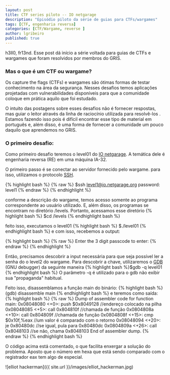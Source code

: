 ```yaml
---
layout: post
title: CTF series piloto -- IO netgarage
description: "Episódio piloto da série de guias para CTFs/wargames"
tags: [CTF, engenharia reversa]
categories: [CTF/Wargame, reverse ]
author: lgribeiro
published: true
---
```


h3ll0, fr13nd. 
Esse post dá início a série voltada para guias de CTFs e wargames que foram resolvidos por membros do GRIS.

### Mas o que é um CTF ou wargame?
Os capture the flags (CTFs) e wargames são ótimas formas de testar conhecimento na área da segurança. Nesses desafios temos aplicações projetadas com vulnerabilidades disponíveis para que a comunidade coloque em prática aquilo que foi estudado.

O intuito das postagens sobre esses desafios não é fornecer respostas, mas guiar o leitor através da linha de raciocínio utilizada para resolvê-los . Estamos fazendo isso pois é difícil encontrar esse tipo de material em português e, além disso, é uma forma de fornecer a comunidade um pouco daquilo que aprendemos no GRIS. 

### O primeiro desafio:

Como primeiro desafio teremos o level01 do [IO netgarage](https://io.netgarage.org/). A temática dele é engenharia reversa (RE) em uma máquina IA-32.

O primeiro passo é se conectar ao servidor fornecido pelo wargame. para isso, utilizamos o protocolo [SSH](https://pt.wikipedia.org/wiki/Secure_Shell).

{% highlight bash %}
{% raw %}
$ssh  level1@io.netgarage.org
password: level1
{% endraw %}
{% endhighlight %}

conforme a descrição do wargame, temos acesso somente ao programa correspondente ao usuário utilizado. E, além disso, os programas se encontram no diretório /levels. Portanto, acessamos esse diretório {% highlight bash %} $cd /levels  {% endhighlight bash %}

feito isso, executamos o level01 {% highlight bash %} $./level01  {% endhighlight bash %} e com isso, recebemos a output:

{% highlight bash %}
{% raw %}
Enter the 3 digit passcode to enter:
{% endraw %}
{% endhighlight %}

Então, precisamos descobrir a input necessária para que seja possível ler a senha do o level2 do wargame. Para descobrir a chave, utilizaremos o [GDB](https://www.gnu.org/software/gdb/) (GNU debugger) da seguinte maneira  {% highlight bash %}$gdb -q level01  {% endhighlight bash %} O parâmetro -q é utilizado para o gdb não exibir sua "propaganda" habitual.

Feito isso, disassemblamos a função main do binário:
{% highlight bash %}(gdb) disassemble main  {% endhighlight bash %}
e teremos como saída:
{% highlight bash %}
{% raw %}
Dump of assembler code for function main:
   0x08048080 <+0>:	push   $0x8049128 //endereço colocado na pilha
   0x08048085 <+5>:	call   0x804810f //chamada de função
   0x0804808a <+10>:	call   0x804809f //chamada de função
   0x0804808f <+15>:	cmp    $0x10f,%eax //um valor é comparado com o retorno
   0x08048094 <+20>:	je     0x80480dc //se igual, pula para 0x80480dc
   0x0804809a <+26>:	call   0x8048103 //se não, chama 0x8048103
End of assembler dump.
{% endraw %}
{% endhighlight bash %}
  
O código acima está comentado, o que facilita enxergar a solução do problema. Aposto que o número em hexa que está sendo comparado com o registrador eax tem algo de especial.

![elliot hackerman]({{ site.url }}/images/elliot_hackerman.jpg)

